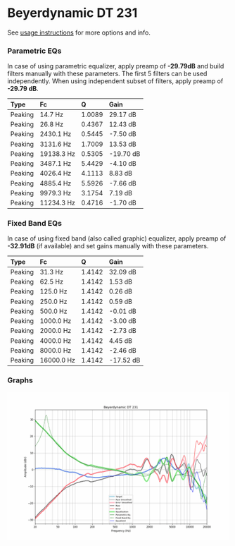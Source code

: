 # Beyerdynamic DT 231
See [usage instructions](https://github.com/jaakkopasanen/AutoEq#usage) for more options and info.

### Parametric EQs
In case of using parametric equalizer, apply preamp of **-29.79dB** and build filters manually
with these parameters. The first 5 filters can be used independently.
When using independent subset of filters, apply preamp of **-29.79 dB**.

| Type    | Fc         |      Q | Gain      |
|:--------|:-----------|:-------|:----------|
| Peaking | 14.7 Hz    | 1.0089 | 29.17 dB  |
| Peaking | 26.8 Hz    | 0.4367 | 12.43 dB  |
| Peaking | 2430.1 Hz  | 0.5445 | -7.50 dB  |
| Peaking | 3131.6 Hz  | 1.7009 | 13.53 dB  |
| Peaking | 19138.3 Hz | 0.5305 | -19.70 dB |
| Peaking | 3487.1 Hz  | 5.4429 | -4.10 dB  |
| Peaking | 4026.4 Hz  | 4.1113 | 8.83 dB   |
| Peaking | 4885.4 Hz  | 5.5926 | -7.66 dB  |
| Peaking | 9979.3 Hz  | 3.1754 | 7.19 dB   |
| Peaking | 11234.3 Hz | 0.4716 | -1.70 dB  |

### Fixed Band EQs
In case of using fixed band (also called graphic) equalizer, apply preamp of **-32.91dB**
(if available) and set gains manually with these parameters.

| Type    | Fc         |      Q | Gain      |
|:--------|:-----------|:-------|:----------|
| Peaking | 31.3 Hz    | 1.4142 | 32.09 dB  |
| Peaking | 62.5 Hz    | 1.4142 | 1.53 dB   |
| Peaking | 125.0 Hz   | 1.4142 | 0.26 dB   |
| Peaking | 250.0 Hz   | 1.4142 | 0.59 dB   |
| Peaking | 500.0 Hz   | 1.4142 | -0.01 dB  |
| Peaking | 1000.0 Hz  | 1.4142 | -3.00 dB  |
| Peaking | 2000.0 Hz  | 1.4142 | -2.73 dB  |
| Peaking | 4000.0 Hz  | 1.4142 | 4.45 dB   |
| Peaking | 8000.0 Hz  | 1.4142 | -2.46 dB  |
| Peaking | 16000.0 Hz | 1.4142 | -17.52 dB |

### Graphs
![](./Beyerdynamic%20DT%20231.png)